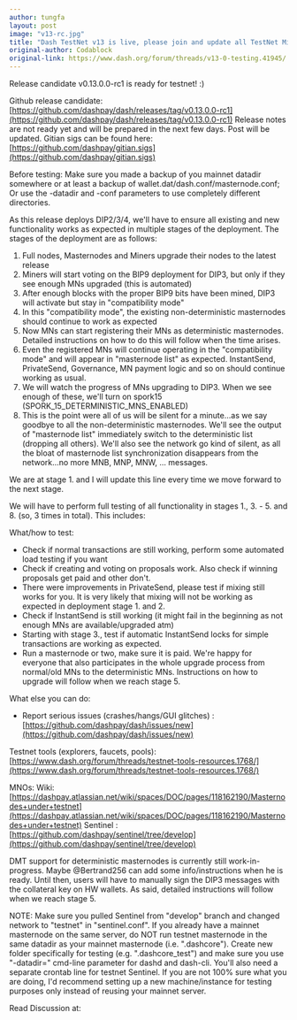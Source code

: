 ```yaml
---
author: tungfa
layout: post
image: "v13-rc.jpg"
title: "Dash TestNet v13 is live, please join and update all TestNet Miners + Nodes"
original-author: Codablock
original-link: https://www.dash.org/forum/threads/v13-0-testing.41945/
---
```


Release candidate v0.13.0.0-rc1 is ready for testnet! :)

Github release candidate: [https://github.com/dashpay/dash/releases/tag/v0.13.0.0-rc1](https://github.com/dashpay/dash/releases/tag/v0.13.0.0-rc1)
Release notes are not ready yet and will be prepared in the next few days. Post will be updated.
Gitian sigs can be found here: [https://github.com/dashpay/gitian.sigs](https://github.com/dashpay/gitian.sigs)

Before testing:
Make sure you made a backup of you mainnet datadir somewhere or at least a backup of wallet.dat/dash.conf/masternode.conf;
Or use the -datadir and -conf parameters to use completely different directories.

As this release deploys DIP2/3/4, we'll have to ensure all existing and new functionality works as expected in multiple stages of the deployment. The stages of the deployment are as follows:

1. Full nodes, Masternodes and Miners upgrade their nodes to the latest release
2. Miners will start voting on the BIP9 deployment for DIP3, but only if they see enough MNs upgraded (this is automated)
3. After enough blocks with the proper BIP9 bits have been mined, DIP3 will activate but stay in "compatibility mode"
4. In this "compatibility mode", the existing non-deterministic masternodes should continue to work as expected
5. Now MNs can start registering their MNs as deterministic masternodes. Detailed instructions on how to do this will follow when the time arises.
6. Even the registered MNs will continue operating in the "compatibility mode" and will appear in "masternode list" as expected. InstantSend, PrivateSend, Governance, MN payment logic and so on should continue working as usual.
7. We will watch the progress of MNs upgrading to DIP3. When we see enough of these, we'll turn on spork15 (SPORK_15_DETERMINISTIC_MNS_ENABLED)
8. This is the point were all of us will be silent for a minute...as we say goodbye to all the non-deterministic masternodes. We'll see the output of "masternode list" immediately switch to the deterministic list (dropping all others). We'll also see the network go kind of silent, as all the bloat of masternode list synchronization disappears from the network...no more MNB, MNP, MNW, ... messages.

We are at stage 1. and I will update this line every time we move forward to the next stage.

We will have to perform full testing of all functionality in stages 1., 3. - 5. and 8. (so, 3 times in total). This includes:

What/how to test:
- Check if normal transactions are still working, perform some automated load testing if you want
- Check if creating and voting on proposals work. Also check if winning proposals get paid and other don't.
- There were improvements in PrivateSend, please test if mixing still works for you. It is very likely that mixing will not be working as expected in deployment stage 1. and 2.
- Check if InstantSend is still working (it might fail in the beginning as not enough MNs are available/upgraded atm)
- Starting with stage 3., test if automatic InstantSend locks for simple transactions are working as expected.
- Run a masternode or two, make sure it is paid. We're happy for everyone that also participates in the whole upgrade process from normal/old MNs to the deterministic MNs. Instructions on how to upgrade will follow when we reach stage 5.

What else you can do:
- Report serious issues (crashes/hangs/GUI glitches) : [https://github.com/dashpay/dash/issues/new](https://github.com/dashpay/dash/issues/new)

Testnet tools (explorers, faucets, pools): [https://www.dash.org/forum/threads/testnet-tools-resources.1768/](https://www.dash.org/forum/threads/testnet-tools-resources.1768/)

MNOs:
Wiki: [https://dashpay.atlassian.net/wiki/spaces/DOC/pages/118162190/Masternodes+under+testnet](https://dashpay.atlassian.net/wiki/spaces/DOC/pages/118162190/Masternodes+under+testnet)
Sentinel : [https://github.com/dashpay/sentinel/tree/develop](https://github.com/dashpay/sentinel/tree/develop)

DMT support for deterministic masternodes is currently still work-in-progress. Maybe @Bertrand256 can add some info/instructions when he is ready. Until then, users will have to manually sign the DIP3 messages with the collateral key on HW wallets. As said, detailed instructions will follow when we reach stage 5.

NOTE: Make sure you pulled Sentinel from &quot;develop&quot; branch and changed network to &quot;testnet&quot; in &quot;sentinel.conf&quot;. If you already have a mainnet masternode on the same server, do NOT run testnet masternode in the same datadir as your mainnet masternode (i.e. &quot;.dashcore&quot;). Create new folder specifically for testing (e.g. &quot;.dashcore_test&quot;) and make sure you use &quot;-datadir=<yourtestnetdatadirhere>&quot; cmd-line parameter for dashd and dash-cli. You'll also need a separate crontab line for testnet Sentinel. If you are not 100% sure what you are doing, I'd recommend setting up a new machine/instance for testing purposes only instead of reusing your mainnet server.

Read Discussion at:

